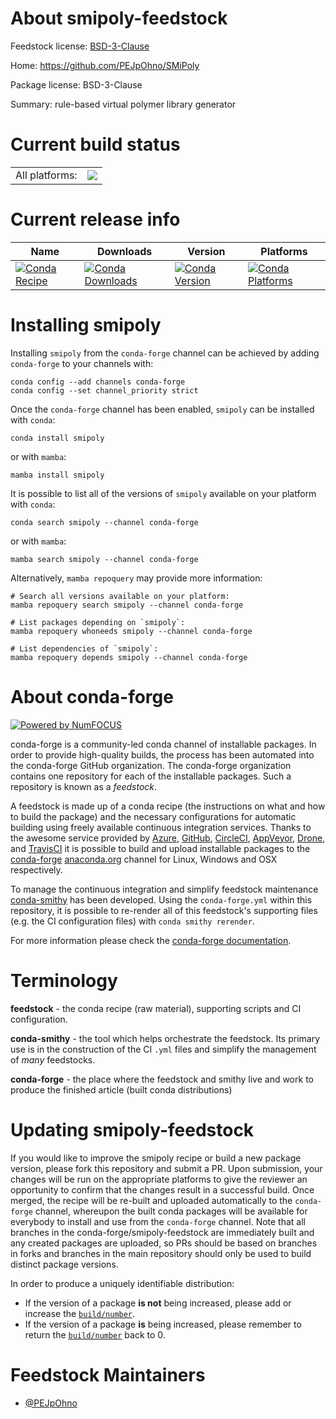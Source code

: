 About smipoly-feedstock
=======================

Feedstock license: [BSD-3-Clause](https://github.com/conda-forge/smipoly-feedstock/blob/main/LICENSE.txt)

Home: https://github.com/PEJpOhno/SMiPoly

Package license: BSD-3-Clause

Summary: rule-based virtual polymer library generator

Current build status
====================


<table><tr><td>All platforms:</td>
    <td>
      <a href="https://dev.azure.com/conda-forge/feedstock-builds/_build/latest?definitionId=20417&branchName=main">
        <img src="https://dev.azure.com/conda-forge/feedstock-builds/_apis/build/status/smipoly-feedstock?branchName=main">
      </a>
    </td>
  </tr>
</table>

Current release info
====================

| Name | Downloads | Version | Platforms |
| --- | --- | --- | --- |
| [![Conda Recipe](https://img.shields.io/badge/recipe-smipoly-green.svg)](https://anaconda.org/conda-forge/smipoly) | [![Conda Downloads](https://img.shields.io/conda/dn/conda-forge/smipoly.svg)](https://anaconda.org/conda-forge/smipoly) | [![Conda Version](https://img.shields.io/conda/vn/conda-forge/smipoly.svg)](https://anaconda.org/conda-forge/smipoly) | [![Conda Platforms](https://img.shields.io/conda/pn/conda-forge/smipoly.svg)](https://anaconda.org/conda-forge/smipoly) |

Installing smipoly
==================

Installing `smipoly` from the `conda-forge` channel can be achieved by adding `conda-forge` to your channels with:

```
conda config --add channels conda-forge
conda config --set channel_priority strict
```

Once the `conda-forge` channel has been enabled, `smipoly` can be installed with `conda`:

```
conda install smipoly
```

or with `mamba`:

```
mamba install smipoly
```

It is possible to list all of the versions of `smipoly` available on your platform with `conda`:

```
conda search smipoly --channel conda-forge
```

or with `mamba`:

```
mamba search smipoly --channel conda-forge
```

Alternatively, `mamba repoquery` may provide more information:

```
# Search all versions available on your platform:
mamba repoquery search smipoly --channel conda-forge

# List packages depending on `smipoly`:
mamba repoquery whoneeds smipoly --channel conda-forge

# List dependencies of `smipoly`:
mamba repoquery depends smipoly --channel conda-forge
```


About conda-forge
=================

[![Powered by
NumFOCUS](https://img.shields.io/badge/powered%20by-NumFOCUS-orange.svg?style=flat&colorA=E1523D&colorB=007D8A)](https://numfocus.org)

conda-forge is a community-led conda channel of installable packages.
In order to provide high-quality builds, the process has been automated into the
conda-forge GitHub organization. The conda-forge organization contains one repository
for each of the installable packages. Such a repository is known as a *feedstock*.

A feedstock is made up of a conda recipe (the instructions on what and how to build
the package) and the necessary configurations for automatic building using freely
available continuous integration services. Thanks to the awesome service provided by
[Azure](https://azure.microsoft.com/en-us/services/devops/), [GitHub](https://github.com/),
[CircleCI](https://circleci.com/), [AppVeyor](https://www.appveyor.com/),
[Drone](https://cloud.drone.io/welcome), and [TravisCI](https://travis-ci.com/)
it is possible to build and upload installable packages to the
[conda-forge](https://anaconda.org/conda-forge) [anaconda.org](https://anaconda.org/)
channel for Linux, Windows and OSX respectively.

To manage the continuous integration and simplify feedstock maintenance
[conda-smithy](https://github.com/conda-forge/conda-smithy) has been developed.
Using the ``conda-forge.yml`` within this repository, it is possible to re-render all of
this feedstock's supporting files (e.g. the CI configuration files) with ``conda smithy rerender``.

For more information please check the [conda-forge documentation](https://conda-forge.org/docs/).

Terminology
===========

**feedstock** - the conda recipe (raw material), supporting scripts and CI configuration.

**conda-smithy** - the tool which helps orchestrate the feedstock.
                   Its primary use is in the construction of the CI ``.yml`` files
                   and simplify the management of *many* feedstocks.

**conda-forge** - the place where the feedstock and smithy live and work to
                  produce the finished article (built conda distributions)


Updating smipoly-feedstock
==========================

If you would like to improve the smipoly recipe or build a new
package version, please fork this repository and submit a PR. Upon submission,
your changes will be run on the appropriate platforms to give the reviewer an
opportunity to confirm that the changes result in a successful build. Once
merged, the recipe will be re-built and uploaded automatically to the
`conda-forge` channel, whereupon the built conda packages will be available for
everybody to install and use from the `conda-forge` channel.
Note that all branches in the conda-forge/smipoly-feedstock are
immediately built and any created packages are uploaded, so PRs should be based
on branches in forks and branches in the main repository should only be used to
build distinct package versions.

In order to produce a uniquely identifiable distribution:
 * If the version of a package **is not** being increased, please add or increase
   the [``build/number``](https://docs.conda.io/projects/conda-build/en/latest/resources/define-metadata.html#build-number-and-string).
 * If the version of a package **is** being increased, please remember to return
   the [``build/number``](https://docs.conda.io/projects/conda-build/en/latest/resources/define-metadata.html#build-number-and-string)
   back to 0.

Feedstock Maintainers
=====================

* [@PEJpOhno](https://github.com/PEJpOhno/)

